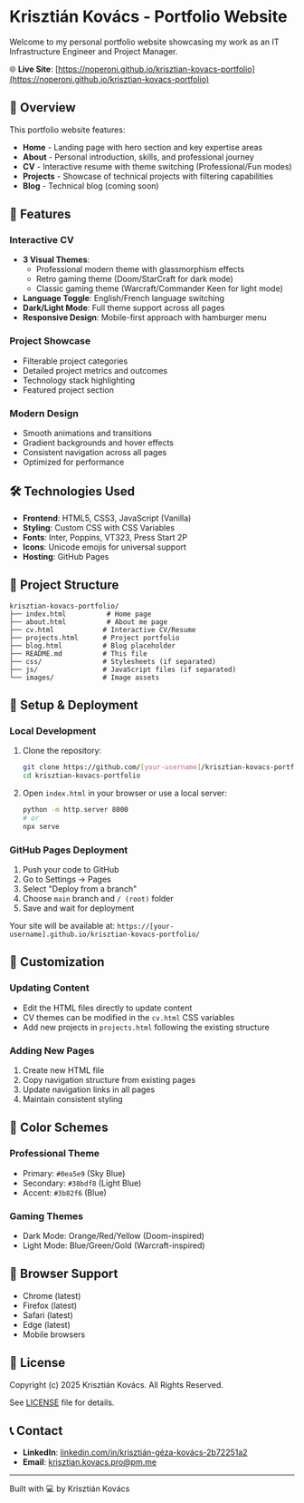 # Krisztián Kovács - Portfolio Website

Welcome to my personal portfolio website showcasing my work as an IT Infrastructure Engineer and Project Manager.

🌐 **Live Site**: [https://noperoni.github.io/krisztian-kovacs-portfolio](https://noperoni.github.io/krisztian-kovacs-portfolio)

## 🎯 Overview

This portfolio website features:
- **Home** - Landing page with hero section and key expertise areas
- **About** - Personal introduction, skills, and professional journey
- **CV** - Interactive resume with theme switching (Professional/Fun modes)
- **Projects** - Showcase of technical projects with filtering capabilities
- **Blog** - Technical blog (coming soon)

## 🚀 Features

### Interactive CV
- **3 Visual Themes**:
  - Professional modern theme with glassmorphism effects
  - Retro gaming theme (Doom/StarCraft for dark mode)
  - Classic gaming theme (Warcraft/Commander Keen for light mode)
- **Language Toggle**: English/French language switching
- **Dark/Light Mode**: Full theme support across all pages
- **Responsive Design**: Mobile-first approach with hamburger menu

### Project Showcase
- Filterable project categories
- Detailed project metrics and outcomes
- Technology stack highlighting
- Featured project section

### Modern Design
- Smooth animations and transitions
- Gradient backgrounds and hover effects
- Consistent navigation across all pages
- Optimized for performance

## 🛠️ Technologies Used

- **Frontend**: HTML5, CSS3, JavaScript (Vanilla)
- **Styling**: Custom CSS with CSS Variables
- **Fonts**: Inter, Poppins, VT323, Press Start 2P
- **Icons**: Unicode emojis for universal support
- **Hosting**: GitHub Pages

## 📁 Project Structure

```
krisztian-kovacs-portfolio/
├── index.html          # Home page
├── about.html          # About me page
├── cv.html            # Interactive CV/Resume
├── projects.html      # Project portfolio
├── blog.html          # Blog placeholder
├── README.md          # This file
├── css/               # Stylesheets (if separated)
├── js/                # JavaScript files (if separated)
└── images/            # Image assets
```

## 🚀 Setup & Deployment

### Local Development
1. Clone the repository:
   ```bash
   git clone https://github.com/[your-username]/krisztian-kovacs-portfolio.git
   cd krisztian-kovacs-portfolio
   ```

2. Open `index.html` in your browser or use a local server:
   ```bash
   python -m http.server 8000
   # or
   npx serve
   ```

### GitHub Pages Deployment
1. Push your code to GitHub
2. Go to Settings → Pages
3. Select "Deploy from a branch"
4. Choose `main` branch and `/ (root)` folder
5. Save and wait for deployment

Your site will be available at: `https://[your-username].github.io/krisztian-kovacs-portfolio/`

## 📝 Customization

### Updating Content
- Edit the HTML files directly to update content
- CV themes can be modified in the `cv.html` CSS variables
- Add new projects in `projects.html` following the existing structure

### Adding New Pages
1. Create new HTML file
2. Copy navigation structure from existing pages
3. Update navigation links in all pages
4. Maintain consistent styling

## 🎨 Color Schemes

### Professional Theme
- Primary: `#0ea5e9` (Sky Blue)
- Secondary: `#38bdf8` (Light Blue)
- Accent: `#3b82f6` (Blue)

### Gaming Themes
- Dark Mode: Orange/Red/Yellow (Doom-inspired)
- Light Mode: Blue/Green/Gold (Warcraft-inspired)

## 📱 Browser Support

- Chrome (latest)
- Firefox (latest)
- Safari (latest)
- Edge (latest)
- Mobile browsers

## 📄 License

Copyright (c) 2025 Krisztián Kovács. All Rights Reserved.

See [LICENSE](LICENSE) file for details.

## 📞 Contact

- **LinkedIn**: [linkedin.com/in/krisztián-géza-kovács-2b72251a2](https://www.linkedin.com/in/kriszti%C3%A1n-g%C3%A9za-kov%C3%A1cs-2b72251a2/)
- **Email**: krisztian.kovacs.pro@pm.me

---

Built with 💻 by Krisztián Kovács
